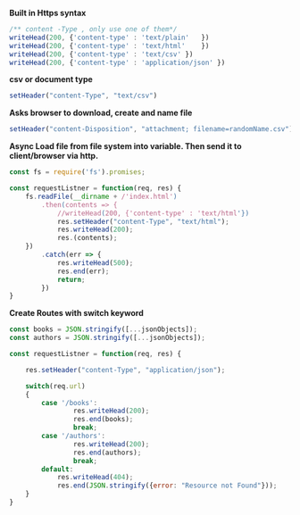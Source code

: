 

**Built in Https syntax**
```javascript
/** content -Type , only use one of them*/
writeHead(200, {'content-type' : 'text/plain'	})
writeHead(200, {'content-type' : 'text/html'	})
writeHead(200, {'content-type' : 'text/csv'	})
writeHead(200, {'content-type' : 'application/json'	})
```

**csv or document type**
```javascript
setHeader("content-Type", "text/csv")
```

**Asks browser to download, create and name file**
```javascript
setHeader("content-Disposition", "attachment; filename=randomName.csv"); 
```


**Async Load file from file system into variable. Then send it to client/browser via http.**

```javascript
const fs = require('fs').promises;
```
```javascript
const requestListner = function(req, res) {
    fs.readFile(__dirname + /'index.html')
        .then(contents => {
            //writeHead(200, {'content-type' : 'text/html'})
            res.setHeader("content-Type", "text/html");
            res.writeHead(200);
            res.(contents);
    })
        .catch(err => {
            res.writeHead(500);
            res.end(err);
            return;
        })
}
```

**Create Routes with switch keyword**

```javascript
const books = JSON.stringify([...jsonObjects]);
const authors = JSON.stringify([...jsonObjects]);
```
```javascript
const requestListner = function(req, res) {

    res.setHeader("content-Type", "application/json");

    switch(req.url)
    {
        case '/books':
                res.writeHead(200);
                res.end(books);
                break;
        case '/authors':
                res.writeHead(200);
                res.end(authors);
                break;
        default:
            res.writeHead(404);
            res.end(JSON.stringify({error: "Resource not Found"}));
    }
}
```
